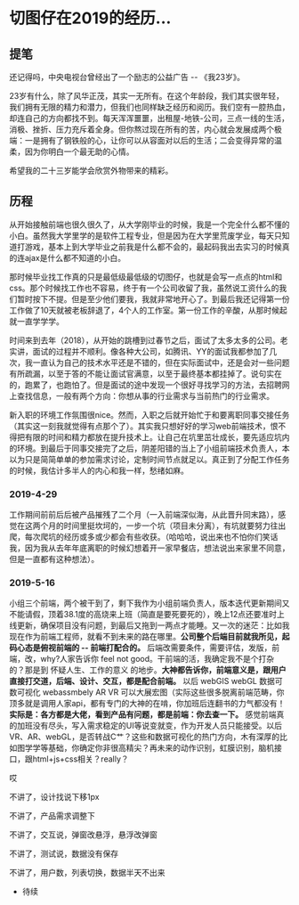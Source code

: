 # 切图仔在2019的经历...

## 提笔
还记得吗，中央电视台曾经出了一个励志的公益广告 -- 《我23岁》。

23岁有什么，除了风华正茂，其实一无所有。在这个年龄段，我们其实很年轻，我们拥有无限的精力和潜力，但我们也同样缺乏经历和阅历。我们空有一腔热血，却连自己的方向都找不到。每天浑浑噩噩，出租屋-地铁-公司，三点一线的生活，消极、挫折、压力充斥着全身。但你熬过现在所有的苦，内心就会发展成两个极端：一是拥有了钢铁般的心，让你可以从容面对以后的生活；二会变得异常的温柔，因为你明白一个最无助的心情。

希望我的二十三岁能学会欣赏外物带来的精彩。

## 历程
从开始接触前端也很久很久了，从大学刚毕业的时候，我是一个完全什么都不懂的小白。虽然我大学里学的是软件工程专业，但是因为在大学里荒废学业，每天只知道打游戏，基本上到大学毕业之前我是什么都不会的，最起码我出去实习的时候真的连ajax是什么都不知道的小白。

那时候毕业找工作真的只是最低级最低级的切图仔，也就是会写一点点的html和css。那个时候找工作也不容易，终于有一个公司收留了我，虽然说工资什么的我们暂时按下不提。但是至少他们要我，我就非常地开心了。到最后我还记得第一份工作做了10天就被老板辞退了，4个人的工作室。第一份工作的辛酸，从那时候起就一直学学学。

时间来到去年（2018），从开始的跳槽到过春节之后，面试了太多太多的公司。老实讲，面试的过程并不顺利。像各种大公司，如腾讯、YY的面试我都参加了几次，我一直认为自己的技术水平还是不错的，但在实际面试中，还是会对一些问题有所疏漏，以至于答的不能让面试官满意，以至于最终基本都挂掉了。说句实在的，跑累了，也跑怕了。但是面试的途中发现一个很好寻找学习的方法，去招聘网上查找信息，一般有两个方向：你想从事的行业需求与当前热门的行业需求。

新入职的环境工作氛围很nice。然而，入职之后就开始忙于和要离职同事交接任务（其实这一刻我就觉得有点那个了）。其实我只想好好的学习web前端技术，恨不得把有限的时间和精力都放在提升技术上。让自己在坑里茁壮成长，要先适应坑内的环境。到最后于同事交接完了之后，阴差阳错的当上了小组前端技术负责人，本以为只是简简单单的参加需求讨论，定制时间节点就足以。真正到了分配工作任务的时候，我估计多半人的内心和我一样，愁绪如麻。


### 2019-4-29
工作期间前前后后被产品摧残了二个月（一入前端深似海，从此晋升同末路），感觉在这两个月的时间里挺坎坷的，一步一个坑（项目未分离），有坑就要努力往出爬，每次爬坑的经历或多或少都会有些收获。（哈哈哈，说出来也不怕你们笑话我，因为我从去年年底离职的时候幻想着开一家早餐店，想法说出来家里不同意，但是一直都有这种想法）。

### 2019-5-16
小组三个前端，两个被干到了，剩下我作为小组前端负责人，版本迭代更新期间又不能请假，顶着38.1度的高烧来上班（简直是要死要死的），晚上12点还要准时上线更新，确保项目没有问题，到最后又拖到一两点才能睡。又一次的迷茫：比如我现在作为前端工程师，就看不到未来的路在哪里。**公司整个后端目前就我所见，起码心态是俯视前端的 -- 前端打配合的。** 后端改需要条件，需要评估，发版，前端，改，why?人家告诉你 feel not good。干前端的活，我确定我不是个打杂的？那是到 怀疑人生、工作的意义 的地步。**大神都告诉你，前端意义是，跟用户直接打交道，后端、设计、交互，都是配合前端。** 以后 webGIS webGL 数据可数可视化 webassmbely AR VR 可以大展宏图（实际这些很多脱离前端范畴，你顶多就是调用人家api，都有专门的大神的在啃，你加班后连翻书的力气都没有！**实际是：各方都是大佬，看到产品有问题，都是前端：你去查一下。** 感觉前端真的加班没有尽头，写入需求稳定的UI等说变就变，作为开发人员只能接受。以后VR、AR、webGL，是否转战C艹？这些和数据可视化的热门方向，木有深厚的比如图学学等基础，你确定你非很高精尖？再未来的动作识别，虹膜识别，脑机接口，跟html+js+css相关？really？

哎

不讲了，设计找说下移1px

不讲了，产品需求调整下

不讲了，交互说，弹窗改悬浮，悬浮改弹窗

不讲了，测试说，数据没有保存

不讲了，用户数，列表切换，数据半天不出来

- 待续